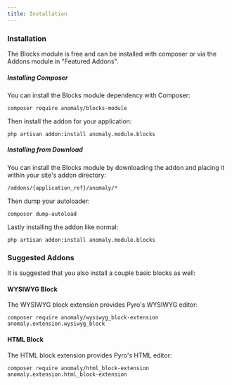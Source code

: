 ```yaml
---
title: Installation 
---
```


### Installation

The Blocks module is free and can be installed with composer or via the Addons module in "Featured Addons".

##### Installing Composer

You can install the Blocks module dependency with Composer:

    composer require anomaly/blocks-module

Then install the addon for your application:

    php artisan addon:install anomaly.module.blocks

##### Installing from Download

You can install the Blocks module by downloading the addon and placing it within your site's addon directory:

    /addons/{application_ref}/anomaly/*

Then dump your autoloader:

    composer dump-autoload

Lastly installing the addon like normal:

    php artisan addon:install anomaly.module.blocks

### Suggested Addons

It is suggested that you also install a couple basic blocks as well:

#### WYSIWYG Block

The WYSIWYG block extension provides Pyro's WYSIWYG editor:

    composer require anomaly/wysiwyg_block-extension
    anomaly.extension.wysiwyg_block
#### HTML Block

The HTML block extension provides Pyro's HTML editor:

    composer require anomaly/html_block-extension
    anomaly.extension.html_block-extension
